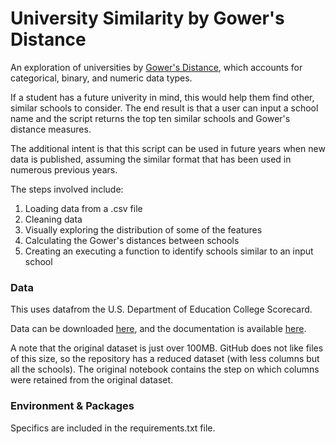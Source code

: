 # University Similarity by Gower's Distance
An exploration of universities by [Gower's Distance](https://en.wikipedia.org/wiki/Gower%27s_distance), which accounts for categorical, binary, and numeric data types. 

If a student has a future univerity in mind, this would help them find other, similar schools to consider. The end result is that a user can input a school name and the script returns the top ten similar schools and Gower's distance measures. 

The additional intent is that this script can be used in future years when new data is published, assuming the similar format that has been used in numerous previous years. 

The steps involved include:
1. Loading data from a .csv file
2. Cleaning data
3. Visually exploring the distribution of some of the features
4. Calculating the Gower's distances between schools
5. Creating an executing a function to identify schools similar to an input school

### Data
This uses datafrom the U.S. Department of Education College Scorecard. 

Data can be downloaded [here](https://collegescorecard.ed.gov/data/), and the documentation is available [here](https://collegescorecard.ed.gov/data/documentation/). 

A note that the original dataset is just over 100MB. GitHub does not like files of this size, so the repository has a reduced dataset (with less columns but all the schools). The original notebook contains the step on which columns were retained from the original dataset. 

### Environment & Packages
Specifics are included in the requirements.txt file. 

